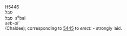 <body>
  <p>H5446<br>  סבל  <br> סְבַל  ‎  s<sup>e</sup>bal  <br><i>seb-al‘ </i><br>(Chaldee); corresponding to <a href="h5445.htm">5445</a>  to <i>erect: - </i>strongly laid.<br></p>
 </body>